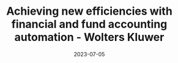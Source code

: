 ---
category:
- .nan
date: 2023-07-05
keyword_suggestion: ubuntu install docker
post_inspiration: https://www.wolterskluwer.com/en/expert-insights/wp-achieving-efficiencies-with-financial-accounting-automation
silot_terms: digital automation
title: Achieving new efficiencies with financial and fund accounting <b>automation</b>
  - Wolters Kluwer
---